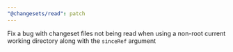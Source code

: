 ```yaml
---
"@changesets/read": patch
---
```


Fix a bug with changeset files not being read when using a non-root current working directory along with the `sinceRef` argument
